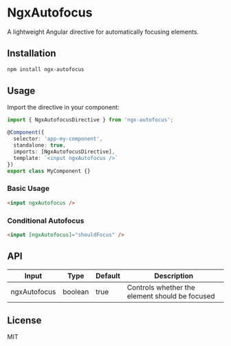 # NgxAutofocus

A lightweight Angular directive for automatically focusing elements.

## Installation

```bash
npm install ngx-autofocus
```

## Usage

Import the directive in your component:

```typescript
import { NgxAutofocusDirective } from 'ngx-autofocus';

@Component({
  selector: 'app-my-component',
  standalone: true,
  imports: [NgxAutofocusDirective],
  template: `<input ngxAutofocus />`
})
export class MyComponent {}
```

### Basic Usage

```html
<input ngxAutofocus />
```

### Conditional Autofocus

```html
<input [ngxAutofocus]="shouldFocus" />
```

## API

| Input | Type | Default | Description |
|-------|------|---------|-------------|
| ngxAutofocus | boolean | true | Controls whether the element should be focused |

## License

MIT
